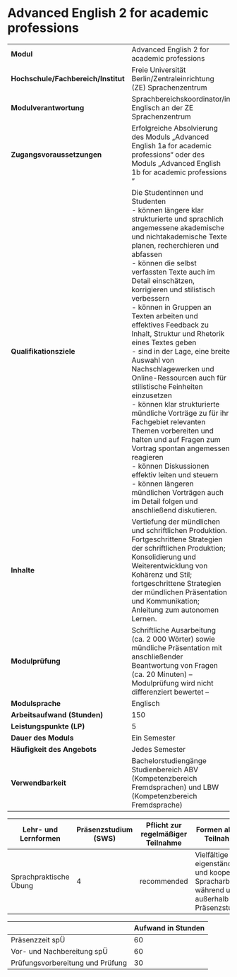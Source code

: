 # Advanced English 2 for academic professions
|                                    |   |
|------------------------------------|---|
|**Modul**                           | Advanced English 2 for academic professions |
|**Hochschule/Fachbereich/Institut** | Freie Universität Berlin/Zentraleinrichtung (ZE) Sprachenzentrum |
|**Modulverantwortung**              | Sprachbereichskoordinator/in Englisch an der ZE Sprachenzentrum |
|**Zugangsvoraussetzungen**          | Erfolgreiche Absolvierung des Moduls „Advanced English 1a for academic professions“ oder des Moduls „Advanced English 1b for academic professions ” |
|**Qualifikationsziele**             | Die Studentinnen und Studenten<br>- können längere klar strukturierte und sprachlich angemessene akademische und nichtakademische Texte planen, recherchieren und abfassen<br>- können die selbst verfassten Texte auch im Detail einschätzen, korrigieren und stilistisch verbessern<br>- können in Gruppen an Texten arbeiten und effektives Feedback zu Inhalt, Struktur und Rhetorik eines Textes geben<br>- sind in der Lage, eine breite Auswahl von Nachschlagewerken und Online-Ressourcen auch für stilistische Feinheiten einzusetzen<br>- können klar strukturierte mündliche Vorträge zu für ihr Fachgebiet relevanten Themen vorbereiten und halten und auf Fragen zum Vortrag spontan angemessen reagieren<br>- können Diskussionen effektiv leiten und steuern<br>- können längeren mündlichen Vorträgen auch im Detail folgen und anschließend diskutieren. |
|**Inhalte**                         | Vertiefung der mündlichen und schriftlichen Produktion. Fortgeschrittene Strategien der schriftlichen Produktion; Konsolidierung und Weiterentwicklung von Kohärenz und Stil; fortgeschrittene Strategien der mündlichen Präsentation und Kommunikation; Anleitung zum autonomen Lernen. |
|**Modulprüfung**                    | Schriftliche Ausarbeitung (ca. 2 000 Wörter) sowie mündliche Präsentation mit anschließender Beantwortung von Fragen (ca. 20 Minuten) – Modulprüfung wird nicht differenziert bewertet – |
|**Modulsprache**                    | Englisch |
|**Arbeitsaufwand (Stunden)**        | 150 |
|**Leistungspunkte (LP)**            | 5 |
|**Dauer des Moduls**                | Ein Semester |
|**Häufigkeit des Angebots**         | Jedes Semester |
|**Verwendbarkeit**                  | Bachelorstudiengänge Studienbereich ABV (Kompetenzbereich<br>Fremdsprachen) und LBW (Kompetenzbereich Fremdsprache) |

| Lehr- und Lernformen | Präsenzstudium <br> (SWS) | Pflicht zur regelmäßiger Teilnahme | Formen aktiver Teilnahme |
| ---------------------|---------------------------|------------------------------------|------------------------- |
| Sprachpraktische Übung | 4                         | recommended                        | Vielfältige eigenständige und kooperative Spracharbeit während und außerhalb der Präsenzstunden |

|   | Aufwand in Stunden |
| - |--------------------|
| Präsenzzeit spÜ                          | 60    |
| Vor- und Nachbereitung spÜ               | 60    |
| Prüfungsvorbereitung und Prüfung         | 30    |
